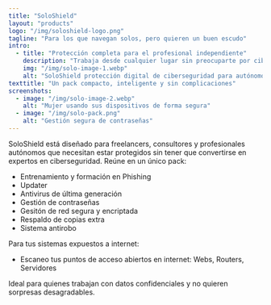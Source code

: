 ```yaml
---
title: "SoloShield"
layout: "products"
logo: "/img/soloshield-logo.png"
tagline: "Para los que navegan solos, pero quieren un buen escudo"
intro:
  - title: "Protección completa para el profesional independiente"
    description: "Trabaja desde cualquier lugar sin preocuparte por ciberataques. SoloShield protege tu equipo frente a virus, cifrando tu conexión y gestionando tus contraseñas con total seguridad. Además, incluye localización del dispositivo y backup automático para que tus datos siempre estén a salvo."
    img: "/img/solo-image-1.webp"
    alt: "SoloShield protección digital de ciberseguridad para autónomos y empresas individuales"
texttitle: "Un pack compacto, inteligente y sin complicaciones"
screenshots:
  - image: "/img/solo-image-2.webp"
    alt: "Mujer usando sus dispositivos de forma segura"
  - image: "/img/solo-pack.png"
    alt: "Gestión segura de contraseñas"
---
```


SoloShield está diseñado para freelancers, consultores y profesionales autónomos que necesitan estar protegidos sin tener que convertirse en expertos en ciberseguridad. Reúne en un único pack:

- Entrenamiento y formación en Phishing
- Updater 
- Antivirus de última generación
- Gestión de contraseñas
- Gesitón de red segura y encriptada
- Respaldo de copias extra
- Sistema antirobo

Para tus sistemas expuestos a internet:
- Escaneo tus puntos de acceso abiertos en internet: Webs, Routers, Servidores


Ideal para quienes trabajan con datos confidenciales y no quieren sorpresas desagradables.